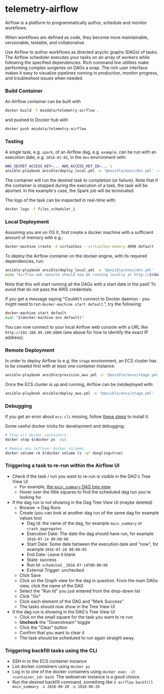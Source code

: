# telemetry-airflow
Airflow is a platform to programmatically author, schedule and monitor workflows.

When workflows are defined as code, they become more maintainable, versionable, testable, and collaborative.

Use Airflow to author workflows as directed acyclic graphs (DAGs) of tasks. The Airflow scheduler executes your tasks on an array of workers while following the specified dependencies. Rich command line utilities make performing complex surgeries on DAGs a snap. The rich user interface makes it easy to visualize pipelines running in production, monitor progress, and troubleshoot issues when needed.

### Build Container

An Airflow container can be built with 

```bash
docker build -t mozdata/telemetry-airflow .
```

and pushed to Docker hub with
```bash
docker push mozdata/telemetry-airflow
```

### Testing

A single task, e.g. `spark`, of an Airflow dag, e.g. `example`, can be run with an execution date, e.g. `2016-01-01`, in the `dev` environment with:
```bash
AWS_SECRET_ACCESS_KEY=... AWS_ACCESS_KEY_ID=... \
ansible-playbook ansible/deploy_local.yml -e '@ansible/envs/dev.yml' -e "command='test example spark 20160101'"
```

The container will run the desired task to completion (or failure). Note that if the container is stopped during the execution of a task, the task will
be aborted. In the example's case, the Spark job will be terminated. 

The logs of the task can be inspected in real-time with:
```bash
docker logs -f files_scheduler_1
```

### Local Deployment

Assuming you are on OS X, first create a docker machine with a sufficient amount of memory with e.g.:
```bash
docker-machine create -d virtualbox --virtualbox-memory 4096 default
```

To deploy the Airflow container on the docker engine, with its required dependencies, run:
```bash
ansible-playbook ansible/deploy_local.yml -e '@ansible/envs/dev.yml'
echo "Airflow web console should now be running locally at http://$(docker-machine ip default):8080"
```

Note that this will start running all the DAGs with a start date in the past! To avoid that do not pass the AWS credentials.

If you get a message saying "Couldn't connect to Docker daemon - you might need to run `docker-machine start default`.", try the following:
```bash
docker-machine start default
eval "$(docker-machine env default)"
```

You can now connect to your local Airflow web console with a URL like `http://192.168.99.100:8080` (see above for how to identify the exact IP address).

### Remote Deployment

In order to deploy Airflow to e.g. the `stage` environment, an ECS cluster has to be created first with at least one container instance:
```bash
ansible-playbook ansible/provision_aws.yml -e '@ansible/envs/stage.yml'
```

Once the ECS cluster is up and running, Airflow can be (re)deployed with:
```bash
ansible-playbook ansible/deploy_aws.yml -e '@ansible/envs/stage.yml'
```

### Debugging

If you get an error about `ecs-cli` missing, follow [these steps](http://docs.aws.amazon.com/AmazonECS/latest/developerguide/ECS_CLI_installation.html) to install it.

Some useful docker tricks for development and debugging:

```bash
# Stop all docker containers:
docker stop $(docker ps -aq)

# Remove any leftover docker volumes:
docker volume rm $(docker volume ls -qf dangling=true)
```

### Triggering a task to re-run within the Airflow UI

- Check if the task / run you want to re-run is visible in the DAG's Tree View UI
  - For example, [the `main_summary` DAG tree view](http://workflow.telemetry.mozilla.org/admin/airflow/tree?num_runs=25&root=&dag_id=main_summary).
  - Hover over the little squares to find the scheduled dag run you're looking for.
- If the dag run is not showing in the Dag Tree View UI (maybe deleted)
  - Browse -> Dag Runs
  - Create (you can look at another dag run of the same dag for example values too)
    - Dag Id: the name of the dag, for example `main_summary` or `crash_aggregates`
    - Execution Date: The date the dag should have run, for example `2016-07-14 00:00:00`
    - Start Date: Some date between the execution date and "now", for example `2016-07-20 00:00:05`
    - End Date: Leave it blank
    - State: success
    - Run Id: `scheduled__2016-07-14T00:00:00`
    - External Trigger: unchecked
  - Click Save
  - Click on the Graph view for the dag in question. From the main DAGs view, click the name of the DAG
  - Select the "Run Id" you just entered from the drop-down list
  - Click "Go"
  - Click each element of the DAG and "Mark Success"
  - The tasks should now show in the Tree View UI
- If the dag run is showing in the DAG's Tree View UI
  - Click on the small square for the task you want to re-run
  - **Uncheck** the "Downstream" toggle
  - Click the "Clear" button
  - Confirm that you want to clear it
  - The task should be scheduled to run again straight away.

### Triggering backfill tasks using the CLI

- SSH in to the ECS container instance
- List docker containers using `docker ps`
- Log in to one of the docker containers using `docker exec -it <container_id> bash`. The webserver instance is a good choice.
- Run the desired backfill command, something like `$ airflow backfill main_summary -s 2016-06-20 -e 2016-06-26`
